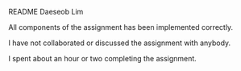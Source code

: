 README
Daeseob Lim

All components of the assignment has been implemented correctly.

I have not collaborated or discussed the assignment with anybody.

I spent about an hour or two completing the assignment.